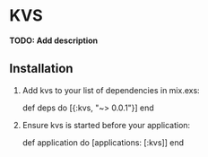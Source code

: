 # KVS

**TODO: Add description**

## Installation

  1. Add kvs to your list of dependencies in mix.exs:

        def deps do
          [{:kvs, "~> 0.0.1"}]
        end

  2. Ensure kvs is started before your application:

        def application do
          [applications: [:kvs]]
        end
